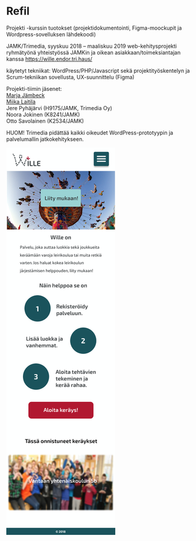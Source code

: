 # Refil
Projekti -kurssin tuotokset (projektidokumentointi, Figma-moockupit ja Wordpress-sovelluksen lähdekoodi)

JAMK/Trimedia, syyskuu 2018 – maaliskuu 2019
web-kehitysprojekti ryhmätyönä yhteistyössä JAMKin ja oikean asiakkaan/toimeksiantajan kanssa
https://wille.endor.tri.haus/

käytetyt tekniikat: WordPress/PHP/Javascript sekä projektityöskentelyn ja Scrum-tekniikan sovellusta, UX-suunnittelu (Figma)

Projekti-tiimin jäsenet:  
[Marja Jämbeck](https://www.linkedin.com/in/marja-j%C3%A4mbeck-315a9169/)  
[Miika Laitila](https://www.linkedin.com/in/miika-laitila-a12018187/)  
Jere Pyhäjärvi (H9175/JAMK, Trimedia Oy)  
Noora Jokinen (K8241/JAMK)  
Otto Savolainen (K2534/JAMK)  

HUOM! Trimedia pidättää kaikki oikeudet WordPress-prototyypin ja palvelumallin jatkokehitykseen.

![Wille](/Figma/vanhemman%20n%C3%A4kym%C3%A4/Kirjautumaton%20etusivu.png)


